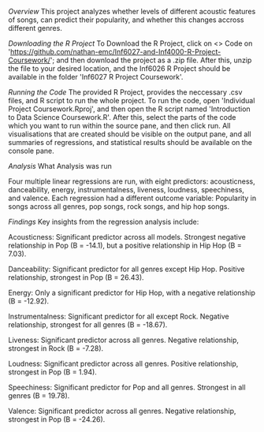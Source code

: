 

_Overview_
This project analyzes whether levels of different acoustic features of songs, can predict their popularity, and whether this changes accross different genres.

_Downloading the R Project_
To Download the R Project, click on <> Code on 'https://github.com/nathan-emc/Inf6027-and-Inf4000-R-Project-Coursework/'; and then download the project as a .zip file. After this, unzip the file to your desired location, and the Inf6026 R Project should be available in the folder 'Inf6027 R Project Coursework'.

_Running the Code_
The provided R Project, provides the neccessary .csv files, and R script to run the whole project.
To run the code, open 'Individual Project Coursework.Rproj', and then open the R script named 'Introduction to Data Science Coursework.R'. After this, select the parts of the code which you want to run within the source pane, and then click run. All visualisations that are created should be visible on the output pane, and all summaries of regressions, and statistical results should be available on the console pane. 

_Analysis_
  What Analysis was run

Four multiple linear regressions are run, with eight predictors: acousticness, danceability, energy, instrumentalness, liveness, loudness, speechiness, and valence. Each regression had a different outcome variable: Popularity in songs across all genres, pop songs, rock songs, and hip hop songs.

_Findings_
  Key insights from the regression analysis include:

Acousticness: Significant predictor across all models. Strongest negative relationship in Pop (B = -14.1), but a positive relationship in Hip Hop (B = 7.03).

Danceability: Significant predictor for all genres except Hip Hop. Positive relationship, strongest in Pop (B = 26.43).

Energy: Only a significant predictor for Hip Hop, with a negative relationship (B = -12.92).

Instrumentalness: Significant predictor for all except Rock. Negative relationship, strongest for all genres (B = -18.67).

Liveness: Significant predictor across all genres. Negative relationship, strongest in Rock (B = -7.28).

Loudness: Significant predictor across all genres. Positive relationship, strongest in Pop (B = 1.94).

Speechiness: Significant predictor for Pop and all genres. Strongest in all genres (B = 19.78).

Valence: Significant predictor across all genres. Negative relationship, strongest in Pop (B = -24.26).
